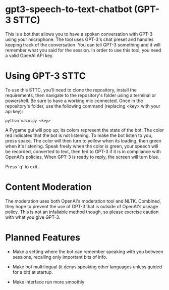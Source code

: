 # gpt3-speech-to-text-chatbot (GPT-3 STTC)

This is a bot that allows you to have a spoken conversation with GPT-3 using your microphone. The tool uses GPT-3's chat preset and handles keeping track of the conversation. You can tell GPT-3 something and it will remember what you said for the session. In order to use this tool, you need a valid OpenAI API key.

# Using GPT-3 STTC

To use this STTC, you'll need to clone the repository, install the requirements, then navigate to the repository's folder using a terminal or powershell.
Be sure to have a working mic connected. Once in the repository's folder, use the following command (replacing \<key\> with your api key):

    python main.py <key>
    
A Pygame gui will pop up; its colors represent the state of the bot. The color red indicates that the bot is not listening. To make the bot listen to you,
press space. The color will then turn to yellow when its loading, then green when it's listening. Speak freely when the color is green, your speech will
be recorded, converted to text, then fed to GPT-3 if it is in compliance with OpenAI's policies. When GPT-3 is ready to reply, the screen will turn blue.

Press 'q' to exit.

# Content Moderation

The moderation uses both OpenAI's moderation tool and NLTK. Combined, they hope to prevent the use of GPT-3 that is outside of OpenAI's useage policy.
This is not an infaliable method though, so please exercise caution with what you give GPT-3.


# Planned Features

- Make a setting where the bot can remember speaking with you between sessions, recalling only important bits of info.

- Make bot multilingual (it denys speaking other languages unless guided for a bit) at startup.

- Make interface run more smoothly
